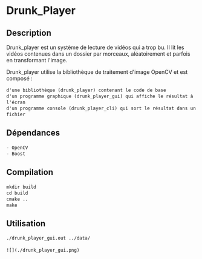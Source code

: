 #  Drunk_Player

## Description

Drunk_player est un système de lecture de vidéos qui a trop bu. Il lit les vidéos contenues dans un dossier par morceaux, aléatoirement et parfois en transformant l'image.

Drunk_player utilise la bibliothèque de traitement d'image OpenCV et est composé :

    d'une bibliothèque (drunk_player) contenant le code de base
    d'un programme graphique (drunk_player_gui) qui affiche le résultat à l'écran
    d'un programme console (drunk_player_cli) qui sort le résultat dans un fichier

## Dépendances

	- OpenCV
	- Boost

## Compilation
	mkdir build
	cd build
	cmake ..
	make

## Utilisation
	./drunk_player_gui.out ../data/
	
	![](./drunk_player_gui.png)
	

